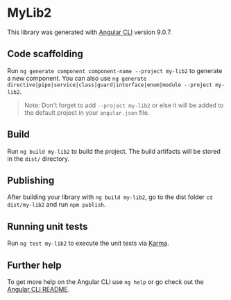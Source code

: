 # MyLib2

This library was generated with [Angular CLI](https://github.com/angular/angular-cli) version 9.0.7.

## Code scaffolding

Run `ng generate component component-name --project my-lib2` to generate a new component. You can also use `ng generate directive|pipe|service|class|guard|interface|enum|module --project my-lib2`.
> Note: Don't forget to add `--project my-lib2` or else it will be added to the default project in your `angular.json` file. 

## Build

Run `ng build my-lib2` to build the project. The build artifacts will be stored in the `dist/` directory.

## Publishing

After building your library with `ng build my-lib2`, go to the dist folder `cd dist/my-lib2` and run `npm publish`.

## Running unit tests

Run `ng test my-lib2` to execute the unit tests via [Karma](https://karma-runner.github.io).

## Further help

To get more help on the Angular CLI use `ng help` or go check out the [Angular CLI README](https://github.com/angular/angular-cli/blob/master/README.md).
